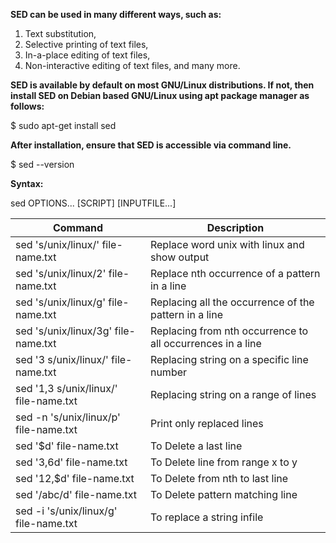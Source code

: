 **SED can be used in many different ways, such as:**

1. Text substitution,
2. Selective printing of text files,
3. In-a-place editing of text files,
4. Non-interactive editing of text files, and many more.

**SED is available by default on most GNU/Linux distributions. If not, then install SED on Debian based GNU/Linux using apt package manager as follows:**

$ sudo apt-get install sed 

**After installation, ensure that SED is accessible via command line.**

$ sed --version

**Syntax:**

sed OPTIONS... [SCRIPT] [INPUTFILE...] 

| Command                               | Description                                                |
|---------------------------------------|------------------------------------------------------------|
| sed 's/unix/linux/' file-name.txt     | Replace word unix with linux and show output               |
| sed 's/unix/linux/2' file-name.txt    | Replace nth occurrence of a pattern in a line              |
| sed 's/unix/linux/g' file-name.txt    | Replacing all the occurrence of the pattern in a line      |
| sed 's/unix/linux/3g' file-name.txt   | Replacing from nth occurrence to all occurrences in a line |
| sed '3 s/unix/linux/' file-name.txt   | Replacing string on a specific line number                 |
| sed '1,3 s/unix/linux/' file-name.txt | Replacing string on a range of lines                       |
| sed -n 's/unix/linux/p' file-name.txt | Print only replaced lines                                  |
| sed '$d' file-name.txt                | To Delete a last line                                      |
| sed '3,6d' file-name.txt              | To Delete line from range x to y                           |
| sed '12,$d' file-name.txt             | To Delete from nth to last line                            |
| sed '/abc/d' file-name.txt            | To Delete pattern matching line                            |
| sed -i 's/unix/linux/g' file-name.txt | To replace a string infile                                 |


